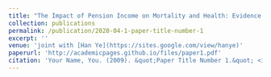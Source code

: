 ```yaml
---
title: "The Impact of Pension Income on Mortality and Health: Evidence from Germany"
collection: publications
permalink: /publication/2020-04-1-paper-title-number-1
excerpt: ''
venue: 'joint with [Han Ye](https://sites.google.com/view/hanye)'
paperurl: 'http://academicpages.github.io/files/paper1.pdf'
citation: 'Your Name, You. (2009). &quot;Paper Title Number 1.&quot; <i>Journal 1</i>. 1(1).'
---
```

